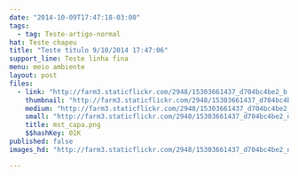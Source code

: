 ```yaml
---
date: "2014-10-09T17:47:18-03:00"
tags:
  - tag: Teste-artigo-normal
hat: Teste chapeu
title: "Teste titulo 9/10/2014 17:47:06"
support_line: Teste linha fina
menu: meio ambiente
layout: post
files:
  - link: "http://farm3.staticflickr.com/2948/15303661437_d704bc4be2_b.jpg"
    thumbnail: "http://farm3.staticflickr.com/2948/15303661437_d704bc4be2_t.jpg"
    medium: "http://farm3.staticflickr.com/2948/15303661437_d704bc4be2_z.jpg"
    small: "http://farm3.staticflickr.com/2948/15303661437_d704bc4be2_n.jpg"
    title: mst_capa.png
    $$hashKey: 01K
published: false
images_hd: "http://farm3.staticflickr.com/2948/15303661437_d704bc4be2_n.jpg"

---
```

